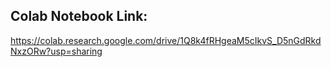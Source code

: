 ## Colab Notebook Link:
https://colab.research.google.com/drive/1Q8k4fRHgeaM5cIkvS_D5nGdRkdNxzORw?usp=sharing
